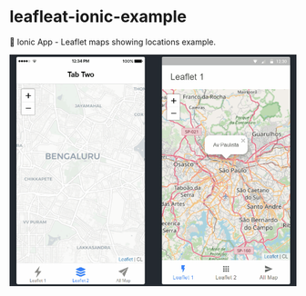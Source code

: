 # leafleat-ionic-example

:dart: Ionic App - Leaflet maps showing locations example.


![alt text](leafletmap.gif)

